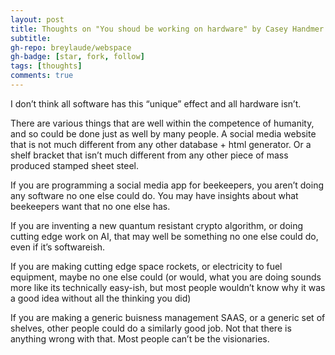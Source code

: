 ```yaml
---
layout: post
title: Thoughts on "You shoud be working on hardware" by Casey Handmer
subtitle: 
gh-repo: breylaude/webspace
gh-badge: [star, fork, follow]
tags: [thoughts]
comments: true
---
```


I don’t think all software has this “unique” effect and all hardware isn’t.

There are various things that are well within the competence of humanity, and so could be done just as well by many people. A social media website that is not much different from any other database + html generator. Or a shelf bracket that isn’t much different from any other piece of mass produced stamped sheet steel.

If you are programming a social media app for beekeepers, you aren’t doing any software no one else could do. You may have insights about what beekeepers want that no one else has.

If you are inventing a new quantum resistant crypto algorithm, or doing cutting edge work on AI, that may well be something no one else could do, even if it’s softwareish.

If you are making cutting edge space rockets, or electricity to fuel equipment, maybe no one else could (or would, what you are doing sounds more like its technically easy-ish, but most people wouldn’t know why it was a good idea without all the thinking you did)

If you are making a generic buisness management SAAS, or a generic set of shelves, other people could do a similarly good job. Not that there is anything wrong with that. Most people can’t be the visionaries.
